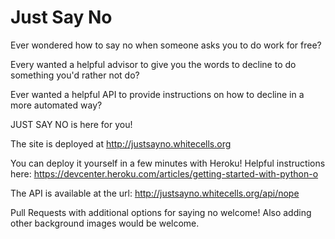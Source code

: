 
Just Say No
===========
Ever wondered how to say no when someone asks you to do work for free? 

Every wanted a helpful advisor to give you the words to decline to do something you'd rather not do? 

Ever wanted a helpful API to provide instructions on how to decline in a more automated way? 

JUST SAY NO is here for you!

The site is deployed at http://justsayno.whitecells.org

You can deploy it yourself in a few minutes with Heroku! Helpful instructions here: https://devcenter.heroku.com/articles/getting-started-with-python-o


The API is available at the url: http://justsayno.whitecells.org/api/nope

Pull Requests with additional options for saying no welcome!  Also adding other background images would be welcome.
